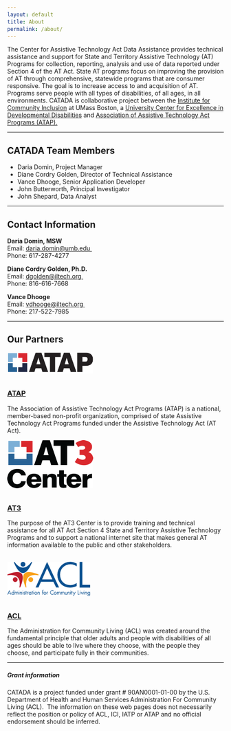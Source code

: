 ```yaml
---
layout: default
title: About
permalink: /about/
---
```

<div class="container">
  <div class="row">
<div class="col-12">
	<p>The Center for Assistive Technology Act Data Assistance provides technical assistance and support for State and Territory Assistive Technology (AT) Programs for collection, reporting, analysis and use of data reported under Section 4 of the AT Act. State AT programs focus on improving the provision of AT through comprehensive, statewide programs that are consumer responsive. The goal is to increase access to and acquisition of AT. Programs serve people with all types of disabilities, of all ages, in all environments. CATADA is collaborative project between the&nbsp;<a href="http://communityinclusion.org/" target="_blank" rel="noopener noreferrer">Institute for Community Inclusion</a>&nbsp;at UMass Boston, a&nbsp;<a href="https://www.aucd.org/template/page.cfm?id=24" target="_blank" rel="noopener noreferrer">University Center for Excellence in Developmental Disabilities</a>&nbsp;and&nbsp;<a href="https://www.ataporg.org/" target="_blank" rel="noopener noreferrer">Association of Assistive Technology Act Programs (ATAP).</a>&nbsp;</p>

 <hr />

<h2>CATADA Team Members&nbsp;</h2>

<ul>
<li>Daria Domin, Project Manager&nbsp;</li>
<li>Diane&nbsp;Cordry&nbsp;Golden, Director of Technical Assistance</li>
<li>Vance&nbsp;Dhooge, Senior Application Developer</li>
<li>John Butterworth, Principal Investigator</li>
<li>John Shepard, Data Analyst&nbsp;</li>
</ul>

 <hr />

<h2>Contact Information&nbsp;</h2>

<p><strong>Daria Domin, MSW&nbsp;</strong><br />Email: <a href="mailto:daria.domin@umb.edu">daria.domin@umb.edu</a><a href="mailto:daria.domin@umb.edu">&nbsp;</a><br />Phone: 617-287-4277&nbsp;</p>

<p><strong>Diane Cordry Golden, Ph.D.&nbsp;</strong><br />Email: <a href="mailto:diane.golden@ataporg.org">dgolden@iltech.org</a><a href="mailto:diane.golden@ataporg.org">&nbsp;</a><br />Phone: 816-616-7668&nbsp;</p>

<p><strong>Vance Dhooge&nbsp;</strong><br />Email: <a href="mailto:diane.golden@ataporg.org">vdhooge@iltech.org</a><a href="mailto:diane.golden@ataporg.org">&nbsp;</a><br />Phone: 217-522-7985&nbsp;</p>

 <hr />

<h2>Our Partners&nbsp;</h2>

<div class="row">
	<div class="col-md-3">

<a href="https://www.ataporg.org"><img class="img-fluid" style="padding-right:10px;padding-bottom:10px; width:200px;" src="/assets/ATAPLogoClear.png" /></a>

</div>
<div class="col-md-9">
<h3><a href="https://www.ataporg.org">ATAP</a> </h3>

<p>The Association of Assistive Technology Act Programs (ATAP) is a national, member-based non-profit organization, comprised of state Assistive Technology Act Programs funded under the Assistive Technology Act (AT Act). </p>
</div>
</div>

<div class="row">
	<div class="col-md-3">

<a href="https://www.at3center.net/home"><img class="img-fluid" style="padding-right:10px;padding-bottom:10px; " src="/assets/AT3_EO.gif" /></a>

</div>
<div class="col-md-9">
<h3><a href="https://www.at3center.net/home">AT3 </a></h3>

<p>The purpose of the AT3 Center is to provide training and technical assistance for all AT Act Section 4 State and Territory Assistive Technology Programs and to support a national internet site that makes general AT information available to the public and other stakeholders. </p>
</div>
</div>
<br />

<div class="row">
	<div class="col-md-3">
<a href="hhttps://www.acl.gov/"><img class="img-fluid" style="padding-right:10px;padding-bottom:10px;" src="/assets/acl-logo.png" /></a>
</div>
<div class="col-md-9">
<h3><a href="hhttps://www.acl.gov/">ACL</a></h3>

<p>The Administration for Community Living (ACL) was created around the fundamental principle that older adults and people with disabilities of all ages should be able to live where they choose, with the people they choose, and participate fully in their communities. </p>
</div>
</div>
 <hr />

<div class="card">
  <h5 class="card-header">
   Grant information
  </h5>
  <div class="card-body">

  <p class="card-text">CATADA is a project funded under grant # 90AN0001-01-00 by the U.S. Department of Health and Human Services Administration For Community Living (ACL).  The information on these web pages does not necessarily reflect the position or policy of ACL, ICI, IATP or ATAP and no official endorsement should be inferred.</p>

  </div>

</div>

</div>
</div>
</div>
